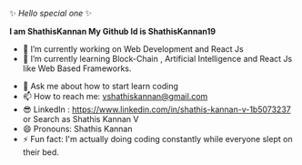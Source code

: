 ✨ _Hello special one_ ✨


**I am ShathisKannan My Github Id is ShathisKannan19**


- 🔭 I’m currently working on Web Development and React Js
- 🌱 I’m currently learning Block-Chain , Artificial Intelligence and React Js like Web Based Frameworks.
<!-- - 👯 I’m looking to collaborate on ...
- 🤔 I’m looking for help with ... -->
- 💬 Ask me about how to start learn coding
- 📫 How to reach me: vshathiskannan@gmail.com
- 😎 LinkedIn : https://www.linkedin.com/in/shathis-kannan-v-1b5073237 or Search as Shathis Kannan V 
- 😄 Pronouns: Shathis Kannan
- ⚡ Fun fact: I'm actually doing coding constantly while everyone slept on their bed.

